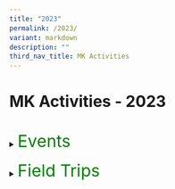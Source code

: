 ```yaml
---
title: "2023"
permalink: /2023/
variant: markdown
description: ""
third_nav_title: MK Activities
---
```

<h1>MK Activities - 2023</h1><br>
<details>
<summary><p style="font-size:30px; color:green; display:inline">Events</p></summary><br>
<details>
<summary><strong>Chinese New Year Celebrations</strong></summary>
<div data-type="detailsContent" class="isomer-details-content">
<table><tbody>
<tr>
<td><img src="/images/MK/2023E_CNY/1-2%20cny.jpg" style="width:100%"></td>
<td><img src="/images/MK/2023E_CNY/1-1%20cny.jpg" style="width:75%"></td>
</tr>
<tr>
<td colspan="2">Children went to watch a Chinese New Year performance by the students in Primary School.</td>
</tr>
</tbody></table>
<table border="0"><tbody>
<tr>
<td colspan="3"><img src="/images/MK/2023E_CNY/2-1%20cny.jpg" style="width:80%"></td>
</tr>
<tr>
<td align="center" width="10%"></td>
<td width="80%">Children also had a mass gathering at the Kindergarten where they learnt more about Chinese New Year.</td>
<td align="center" width="10%"></td>
</tr>
</tbody></table>
<table><tbody>
<tr>
<td><img src="/images/MK/2023E_CNY/3-1%20cny.jpg" style="width:100%"></td>
<td><img src="/images/MK/2023E_CNY/3-2%20cny.jpg" style="width:75%"></td>
</tr>
<tr>
<td colspan="2">Children also get to walk down the “red carpet” to showcase their traditional dressings!</td>
</tr>
</tbody></table>
<br>
<table><tbody>
<tr>
<td><img src="/images/MK/2023E_CNY/4-2%20cny.jpg" style="width:100%"></td>
<td><img src="/images/MK/2023E_CNY/4-1%20cny.jpg" style="width:75%"></td>
</tr>
<tr>
<td colspan="2">Children were served traditional Chinese New Year cookies during snack.</td>
</tr>
</tbody></table>
<table border="0"><tbody>
<tr>
<td colspan="3"><img src="/images/MK/2023E_CNY/5-1%20cny.jpg" style="width:80%"></td>
</tr>
<tr>
<td align="center" width="10%"></td>
<td width="80%">Children also enjoyed their yu-sheng as a class!Chinese New Year.</td>
<td align="center" width="10%"></td>
</tr>
</tbody></table>
<table><tbody>
<tr>
<td><img src="/images/MK/2023E_CNY/6-2%20cny.jpg" style="width:100%"></td>
<td><img src="/images/MK/2023E_CNY/6-1%20cny.jpg" style="width:75%">
</td></tr>
<tr>
<td colspan="2">... and made beautiful crafts to showcase!</td>
</tr>
</tbody></table><br>
</div>
</details>
<details>
<summary><strong>World Water Day</strong></summary>
<div data-type="detailsContent" class="isomer-details-content">
<table><tbody>
<tr>
<td><img src="/images/MK/2023E_World%20Water%20Day/1-1%20world%20water%20day.jpg" style="width:95%"></td>
<td><img src="/images/MK/2023E_World%20Water%20Day/2-1%20world%20water%20day.jpg" style="width:100%"></td>
</tr>
<tr>
<td>Sharing about the importance of turning off the tap after use every time. </td>
<td>Sharing about how he saves water by turning off the tap while brushing his teeth instead of letting the water run. </td>
</tr>
</tbody></table>	
<table><tbody>
<tr>
<td><img src="/images/MK/2023E_World%20Water%20Day/3-1%20world%20water%20day.jpg" style="width:60%"></td>
<td><img src="/images/MK/2023E_World%20Water%20Day/4-1%20world%20water%20day.jpg" style="width:100%"></td>
</tr>
<tr>
<td>Children brought home a water droplet template and discussed with their parents about the different ways that they save water and drew on the template. They then brought it to school to share about their drawing. </td>
<td>We displayed all our posters in class for our friends to see and learn from.</td>
</tr>
</tbody></table>
<br>
</div></details>
<details>
<summary><strong>Earth Day</strong></summary>
<div data-type="detailsContent" class="isomer-details-content">
<table border="0"><tbody>
<tr>
<td colspan="3"><img src="/images/MK/2023E_Earth%20Day/1-1%20earth%20day.jpg" style="width:80%"></td>
</tr>
<tr>
<td align="center" width="10%"></td>
<td width="80%">Children were introduced to the important of celebrating Earth Day and learnt about how they can do their part to protect the Earth.</td>
<td align="center" width="10%"></td>
</tr>
</tbody></table>
<table><tbody><tr>
<td><img src="/images/MK/2023E_Earth%20Day/2-1%20earth%20day.jpg" style="width:100%"></td>
<td><img src="/images/MK/2023E_Earth%20Day/2-2%20earth%20day.jpg" style="width:100%"></td>
</tr>
<tr>
<td><img src="/images/MK/2023E_Earth%20Day/2-4%20earth%20day.jpg" style="width:100%"></td>
<td><img src="/images/MK/2023E_Earth%20Day/2-5%20earth%20day.jpg" style="width:100%"></td>
</tr>
<tr>
<td colspan="2">A family-based activity was given to parents to support the textile recycling and upcycling efforts of the school. Some donated old clothes by dropping into the textile recycling bins. At school, children showcased their reusable bags made from their old clothes!</td>
</tr>
</tbody></table>
<table border="0"><tbody>
<tr>
<td colspan="3"><img src="/images/MK/2023E_Earth%20Day/2-3%20earth%20day.jpg" style="width:80%"></td>
</tr>
<tr>
<td align="center" width="10%"></td>
<td width="80%"></td>
<td align="center" width="10%"></td>
</tr>
</tbody></table>	
<table>
<tbody><tr>
<td><img src="/images/MK/2023E_Earth%20Day/3-1%20earth%20day.jpg" style="width:100%"></td>
<td><img src="/images/MK/2023E_Earth%20Day/3-3%20earth%20day.jpg" style="width:100%"></td>
</tr>
<tr>
<td colspan="2">The K2 children made their own paper boxes while the K1 children made their own paper aeroplanes using recycled paper.</td>
</tr>
</tbody></table>	
<table border="0"><tbody>
<tr>
<td colspan="3"><img src="/images/MK/2023E_Earth%20Day/3-2%20earth%20day.jpg" style="width:80%"></td>
</tr>
<tr>
<td align="center" width="10%"></td>
<td width="80%"></td>
<td align="center" width="10%"></td>
</tr>
</tbody></table>	
<br>
</div></details>
<details>
<summary><strong>K1 Life @ MK</strong></summary>
<div data-type="detailsContent" class="isomer-details-content">
<table><tbody><tr>
<td><img src="/images/MK/2023E_K1%20Life%20at%20MK/1-1%20k1%20life.jpg" style="width:100%"></td>
<td><img src="/images/MK/2023E_K1%20Life%20at%20MK/2-1%20k1%20life.jpg" style="width:68%"></td>
</tr>
<tr>
<td>Ms Winnie and Ms Yana welcoming our K1 parents and sharing more about MK’s curriculum.</td>
<td>Teachers engaging children and parents in one of our flagship programmes, Starlight.</td>
</tr>
</tbody></table>
<table><tbody><tr>
<td><img src="/images/MK/2023E_K1%20Life%20at%20MK/3-1%20k1%20life.jpg" style="width:100%"></td>
<td><img src="/images/MK/2023E_K1%20Life%20at%20MK/4-1%20k1%20life.jpg" style="width:100%"></td>
</tr>
<tr>
<td>Children engaging in a numeracy activity where they identify numerals and number words and count accordingly.</td>
<td>Parents also had the opportunity to participate in our MTL lessons..</td>
</tr>
</tbody></table>
<br>
</div></details>
<details>
<summary><strong>K2 Life @ MK</strong></summary>
<div data-type="detailsContent" class="isomer-details-content">
<table border="0"><tbody>
<tr>
<td colspan="3"><img src="/images/MK/2023E_K2%20Life%20at%20MK/1-1%20k2%20life.jpg" style="width:80%"></td>
</tr>
<tr>
<td align="center" width="10%"></td>
<td width="80%">Parents gathered for a briefing on how the centre and parents can collaborate together to support their K2 children in transiting to Primary School.</td>
<td align="center" width="10%"></td>
</tr>
</tbody></table>	
<table><tbody><tr>
<td><img src="/images/MK/2023E_K2%20Life%20at%20MK/2-1%20k2%20life.jpg" style="width:100%"></td>
<td><img src="/images/MK/2023E_K2%20Life%20at%20MK/2-2%20k2%20life.jpg" style="width:100%"></td>
</tr>
<tr>
<td colspan="2">Parents participated in Big Book reading to experience how their children are being taught during Starlight. They also gained a better understanding of the strategies to support their children’s reading</td>
</tr>
</tbody></table>	
<table><tbody><tr>
<td><img src="/images/MK/2023E_K2%20Life%20at%20MK/3-1%20k2%20life.jpg" style="width:100%"></td>
<td><img src="/images/MK/2023E_K2%20Life%20at%20MK/3-2%20k2%20life.jpg" style="width:100%"></td>
</tr>
<tr>
<td colspan="2">Parents also had the opportunity to observe how the Mother Tongue Language is being taught in class. </td>
</tr>
</tbody></table>	
<table border="0"><tbody>
<tr>
<td colspan="3"><img src="/images/MK/2023E_K2%20Life%20at%20MK/4-1%20k2%20life.jpg" style="width:80%"></td>
</tr>
<tr>
<td align="center" width="10%"></td>
<td width="80%">The happy faces were evident after the observations and participation in the activities! The children were also thrilled to show their parents around their classrooms.</td>
<td align="center" width="10%"></td>
</tr>
</tbody></table>	
<br>
</div></details>
<details>
<summary><strong>Mid Year Celebration</strong></summary>
<div data-type="detailsContent" class="isomer-details-content">
<table><tbody><tr>
<td>	<img src="/images/MK/2023E_Mid%20Year%20Celebration/1-1%20myc.jpg" style="width:100%"></td>
<td><img src="/images/MK/2023E_Mid%20Year%20Celebration/1-2%20myc.jpg" style="width:100%"></td>
</tr>
<tr>
<td colspan="2">As a wrap-up for Semester 1, children celebrated their milestone of completing half of their learning journey for the year. <br>
Time to get dirty! Children explored different tools and colours to create artworks together.</td>
</tr>
</tbody></table>	
<table border="0"><tbody>
<tr>
<td colspan="3"><img src="/images/MK/2023E_Mid%20Year%20Celebration/2-1%20myc.jpg" style="width:80%"></td>
</tr>
<tr>
<td align="center" width="10%"></td>
<td width="80%">Look at those busy hands!</td>
<td align="center" width="10%"></td>
</tr>
</tbody></table>	
<table><tbody><tr>
<td><img src="/images/MK/2023E_Mid%20Year%20Celebration/3-1%20myc.jpg" style="width:100%"></td>
<td><img src="/images/MK/2023E_Mid%20Year%20Celebration/3-2%20myc.jpg" style="width:100%"></td>
</tr>
<tr>
<td colspan="2">A group photo as a class!</td>
</tr>
</tbody></table>	
<table><tbody><tr>
<td><img src="/images/MK/2023E_Mid%20Year%20Celebration/4-1%20myc.jpg" style="width:100%">
</td>
<td>
<img src="/images/MK/2023E_Mid%20Year%20Celebration/5-1%20myc.jpg" style="width:100%">
</td>
</tr>
<tr>
<td>Children observing the different artworks done by other classes.</td>
<td>In their classrooms, they were also engaged in musical chairs game.</td>
</tr>
</tbody></table>	
<br>
</div></details>
<details>
<summary><strong>Children's Day</strong></summary>
<div data-type="detailsContent" class="isomer-details-content">
<table><tbody><tr>
<td><img src="/images/MK/2023E_Children's Day/01.jpg" style="width: 100%">
</td>
<td>
<img src="/images/MK/2023E_Children's Day/02.jpg" style="width: 100%">
</td>
</tr>
<tr>
<td>Parents and children working together to pass the hoop to the end.</td>
<td>Parent and child crossing the river with just 5 pieces of paper plates.</td>
</tr>
</tbody></table>	
<table><tbody><tr>
<td><img src="/images/MK/2023E_Children's Day/03.jpg" style="width: 96%">
</td>
<td>
<img src="/images/MK/2023E_Children's Day/04.jpg" style="width: 100%">
</td>
</tr>
<tr>
<td>Let’s try to build it taller together!</td>
<td>Be careful not to drop it!</td>
</tr>
</tbody></table>	
<table><tbody><tr>
<td><img src="/images/MK/2023E_Children's Day/05.jpg" style="width: 98%">
</td>
<td>
<img src="/images/MK/2023E_Children's Day/06.jpg" style="width: 100%">
</td>
</tr>
<tr>
<td>Good job building the tower together!</td>
<td>Look at this parent and child running and making sure the ball does not drop.</td>
</tr>
</tbody></table>	
<table><tbody><tr>
<td><img src="/images/MK/2023E_Children's Day/07.jpg" style="width: 98%">
</td>
<td>
<img src="/images/MK/2023E_Children's Day/08.jpg" style="width: 100%">
</td>
</tr>
<tr>
<td>Children enjoying themselves and waiting to do their class cheer!</td>
<td>Say cheese everybody!</td>
</tr>
</tbody></table>		
<table><tbody><tr>
<td><img src="/images/MK/2023E_Children's Day/09.jpg" style="width: 100%">
</td>
<td>
<img src="/images/MK/2023E_Children's Day/10.jpg" style="width: 100%">
</td>
</tr>
<tr>
<td>Parents and children waiting for the start of the game. 1, 2, 3, start!</td>
<td>The children were so happy to have their parents join them in the games.</td>
</tr>
</tbody></table>		
<table><tbody><tr>
<td><img src="/images/MK/2023E_Children's Day/11.jpg" style="width: 100%">
</td>
<td>
<img src="/images/MK/2023E_Children's Day/12.jpg" style="width: 88%">
</td>
</tr>
<tr>
<td>Everyone enjoyed themselves so much during the celebration. </td>
<td>Parent and child running hand in hand to reach the end.</td>
</tr>
</tbody></table>		
<table><tbody><tr>
<td><img src="/images/MK/2023E_Children's Day/13.jpg" style="width: 100%">
</td>
<td>
<img src="/images/MK/2023E_Children's Day/14.jpg" style="width: 92%">
</td>
</tr>
<tr>
<td>Another group photo. Say cheese!</td>
<td>Everyone’s going home with a gift and a certificate for their wonderful participation.</td>
</tr>
</tbody></table>		
	<br>
</div></details>
<details>
<summary><strong>Year End Celebration</strong></summary>
<div data-type="detailsContent" class="isomer-details-content">
<table><tbody>
<tr>
<td><img src="/images/MK/2023E_Year End Celebration/1_1.jpg" style="width: 100%"></td>
<td><img src="/images/MK/2023E_Year End Celebration/1_2.jpg" style="width: 100%"></td></tr>
<tr>
<td><img src="/images/MK/2023E_Year End Celebration/1_3.jpg" style="width: 100%"></td>
<td><img src="/images/MK/2023E_Year End Celebration/1_4.jpg" style="width: 57%"></td></tr>
<tr><td colspan="2">MK@AG invited Mad Science on the last day of school term for a fun-filled session where children learnt about some science!</td></tr>
<tr>
<td><img src="/images/MK/2023E_Year End Celebration/2_1.jpg" style="width: 100%"></td>
<td><img src="/images/MK/2023E_Year End Celebration/2_2.jpg" style="width: 100%"></td></tr>
<tr><td colspan="2">Children experiencing blowing carbon dioxide that was produced from dry ice in water.</td></tr>
</tbody></table>  
<table><tbody>
<tr>
<td><img src="/images/MK/2023E_Year End Celebration/3_1.jpg" style="width: 100%"></td>
<td><img src="/images/MK/2023E_Year End Celebration/3_2.jpg" style="width: 100%"></td></tr>
<tr><td colspan="2">Soap was added and everyone got very excited about the bubbles!</td></tr></tbody></table>
<br>
</div></details>
</details><br>
<details>
<summary><p style="font-size:30px; color:green; display:inline">Field Trips</p></summary><br>
<details>
<summary><strong>K2 Field Trip to the Indian Heritage Centre in Little India</strong></summary>
<div data-type="detailsContent" class="isomer-details-content">
<table><tbody>
<tr>
<td><img src="/images/MK/2023FT_Indian%20Heritage%20Centre/1-1%20indian%20heritage%20centre.jpg" style="width:100%"></td>
<td><img src="/images/MK/2023FT_Indian%20Heritage%20Centre/1-2%20indian%20heritage%20centre.jpg" style="width:100%"></td>
</tr>
<tr>
<td colspan="2">Children went on a ‘Mango Motif’ hunt during their trip to Indian Heritage Centre in Little India.</td>
</tr>
</tbody></table>
<table><tbody>
<tr>
<td><img src="/images/MK/2023FT_Indian%20Heritage%20Centre/2-1%20indian%20heritage%20centre.jpg" style="width:82%"></td>
<td><img src="/images/MK/2023FT_Indian%20Heritage%20Centre/2-2%20indian%20heritage%20centre.jpg" style="width:100%"></td>
</tr>
<tr>
<td colspan="2">Besides, children walked along the streets in Little India to hunt for more Mango Motif designs.</td>
</tr></tbody></table>
<table border="0"><tbody>
<tr>
<td colspan="3"><img src="/images/MK/2023FT_Indian%20Heritage%20Centre/3-1%20indian%20heritage%20centre.jpg" style="width:80%"></td>
</tr>
<tr>
<td align="center" width="10%"></td>
<td width="80%">Children enjoyed observing the huge selection of different variety of mangoes at the fruit carts in Little India.</td>
<td align="center" width="10%"></td>
</tr>
</tbody></table><br>
</div></details>	
<details>
<summary><strong>K1 Neighbourhood Walk</strong></summary>
<div data-type="detailsContent" class="isomer-details-content">
<table><tbody>
<tr>
<td><img src="/images/MK/2023FT_Neighbourhood%20Walk/1-1%20neighbourhood%20walk.jpg" style="width:95%"></td>
<td><img src="/images/MK/2023FT_Neighbourhood%20Walk/2-1%20neighbourhood%20walk.jpg" style="width:100%"></td>
</tr>
<tr>
<td>The children had the opportunity to meet and greet the uncle selling the fruits too!</td>
<td>Let’s find out what can go into the recycling bin?</td>
</tr></tbody></table>
<table><tbody>
<tr>
<td><img src="/images/MK/2023FT_Neighbourhood%20Walk/4-1%20neighbourhood%20walk.jpg" style="width:100%"></td>
<td><img src="/images/MK/2023FT_Neighbourhood%20Walk/3-1%20neighbourhood%20walk.jpg" style="width:70%"></td>
</tr>
<tr>
<td>Look at all the plants that are growing in this community garden! </td>
<td>This looks like our ‘Let’s Pretend’ in class!</td>
</tr></tbody></table>
<table><tbody>
<tr>
<td><img src="/images/MK/2023FT_Neighbourhood%20Walk/5-1%20neighbourhood%20walk.jpg" style="width:90%"></td>
<td><img src="/images/MK/2023FT_Neighbourhood%20Walk/6-1%20neighbourhood%20walk.jpg" style="width:100%"></td>
</tr>
<tr>
<td>Remembering to raise our hands when crossing the road</td>
<td>Looking around for any litter</td>
</tr></tbody></table><br>
</div></details>
<details>
<summary><strong>K1 Field Trip to Pastamania</strong></summary>
<div data-type="detailsContent" class="isomer-details-content">
<table><tbody>
<tr>
<td><img src="/images/MK/2023FT_Pastamania/1-1%20pastamania.jpg" style="width:100%"></td>
<td><img src="/images/MK/2023FT_Pastamania/2-1%20pastamania.jpg" style="width:100%"></td>
</tr>
<tr>
<td>Getting on our hats and aprons to make our pizzas!</td>
<td>Mixing our dough for the pizzas.</td>
</tr></tbody></table>
<table border="0"><tbody>
<tr>
<td colspan="3"><img src="/images/MK/2023FT_Pastamania/3-1%20pastamania.jpg" style="width:80%"></td>
</tr>
<tr>
<td align="center" width="10%"></td>
<td width="80%">Rolling our pizza dough
</td>
<td align="center" width="10%"></td>
</tr>
</tbody></table>
<table><tbody>
<tr>
<td><img src="/images/MK/2023FT_Pastamania/4-2%20pastamania.jpg" style="width:100%"></td>
<td><img src="/images/MK/2023FT_Pastamania/4-3%20pastamania.jpg" style="width:100%"></td>
</tr>
<tr>
<td align="center" colspan="2">Decorating our pizzas with delicious ingredients</td>
</tr></tbody></table>
<table border="0"><tbody>
<tr>
<td colspan="3"><img src="/images/MK/2023FT_Pastamania/4-1%20pastamania.jpg" style="width:80%"></td>
</tr>
<tr>
<td align="center" width="10%"></td>
<td width="80%">
</td>
<td align="center" width="10%"></td>
</tr>
</tbody></table>
<table border="0"><tbody>
<tr>
<td colspan="3"><img src="/images/MK/2023FT_Pastamania/5-1%20pastamania.jpg" style="width:80%"></td>
</tr>
<tr>
<td align="center" width="10%"></td>
<td align="center" width="80%">Enjoying our self-made pizzas, yummy!</td>
<td align="center" width="10%"></td>
</tr>
</tbody></table>
<table><tbody>
<tr>
<td><img src="/images/MK/2023FT_Pastamania/5-2%20pastamania.jpg" style="width:100%"></td>
<td><img src="/images/MK/2023FT_Pastamania/5-3%20pastamania.jpg" style="width:100%"></td>
<td><img src="/images/MK/2023FT_Pastamania/5-4%20pastamania.jpg" style="width:100%"></td>
</tr>
</tbody></table>
<table><tbody>
<tr>
<td><img src="/images/MK/2023FT_Pastamania/6-1%20pastamania.jpg" style="width:100%"></td>
<td><img src="/images/MK/2023FT_Pastamania/6-1%20pastamania.jpg" style="width:100%"></td>
</tr>
<tr>
<td align="center">Morning session</td>
<td align="center">Afternoon session</td>
</tr>
<tr>
<td align="center" colspan="2">We had so much fun and we love our pizzas!</td>
</tr></tbody></table>
<br>
</div></details>
</details>